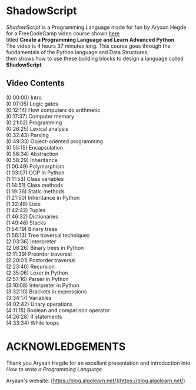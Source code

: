 # ShadowScript

_ShadowScript_ is a Programming Language made for fun by Aryaan Hegde for 
a FreeCodeCamp video course shown [here](https://www.youtube.com/watch?v=1WpKsY9LBlY) <br>
titled **Create a Programming Language and Learn Advanced Python**<br>
The video is 4 hours 37 minutes long. This course goes through the fundamentals of the Python language and Data Structures;<br> then shows how to use these building blocks to design a language called **ShadowScript**

## Video Contents
(0:00:00) Intro <br>
(0:07:05) Logic gates <br>
(0:12:14) How computers do arithmetic <br>
(0:17:37) Computer memory <br>
(0:21:02) Programming <br>
(0:26:25) Lexical analysis <br>
(0:32:43) Parsing <br>
(0:49:33) Object-oriented programming <br>
(0:55:15) Encapsulation <br>
(0:56:34) Abstraction <br>
(0:58:29) Inheritance <br>
(1:00:49) Polymorphism <br>
(1:03:07) OOP in Python <br>
(1:11:53) Class variables <br>
(1:14:51) Class methods <br>
(1:19:36) Static methods <br>
(1:21:50) Inheritance in Python <br>
(1:32:48) Lists <br>
(1:42:42) Tuples <br>
(1:46:32) Dictionaries <br>
(1:49:46) Stacks <br>
(1:54:19) Binary trees <br>
(1:56:13) Tree traversal techniques <br>
(2:03:36) Interpreter <br>
(2:08:26) Binary trees in Python <br>
(2:11:39) Preorder traversal <br>
(2:20:01) Postorder traversal <br>
(2:23:40) Recursion <br>
(2:35:06) Lexer in Python <br>
(2:57:16) Parser in Python <br>
(3:10:08) Interpreter in Python <br>
(3:32:10) Brackets in expressions <br>
(3:34:17) Variables <br>
(4:02:42) Unary operations <br>
(4:11:15) Boolean and comparison operator <br>
(4:26:28) If statements <br>
(4:33:34) While loops <br>

# ACKNOWLEDGEMENTS

Thank you Aryaan Hegde for an excellent presentation and introduction into _How to write a Programming Language_

Aryaan's website: [https://blog.algolearn.net/](https://blog.algolearn.net/)

